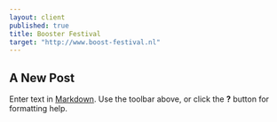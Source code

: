 ```yaml
---
layout: client
published: true
title: Booster Festival
target: "http://www.boost-festival.nl"
---
```



## A New Post

Enter text in [Markdown](http://daringfireball.net/projects/markdown/). Use the toolbar above, or click the **?** button for formatting help.
